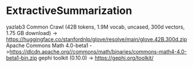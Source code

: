 # ExtractiveSummarization
yazlab3
Common Crawl (42B tokens, 1.9M vocab, uncased, 300d vectors, 1.75 GB download) -> https://huggingface.co/stanfordnlp/glove/resolve/main/glove.42B.300d.zip
Apache Commons Math 4.0-beta1 ->https://dlcdn.apache.org//commons/math/binaries/commons-math4-4.0-beta1-bin.zip
gephi toolkit (0.10.0) -> https://gephi.org/toolkit/
